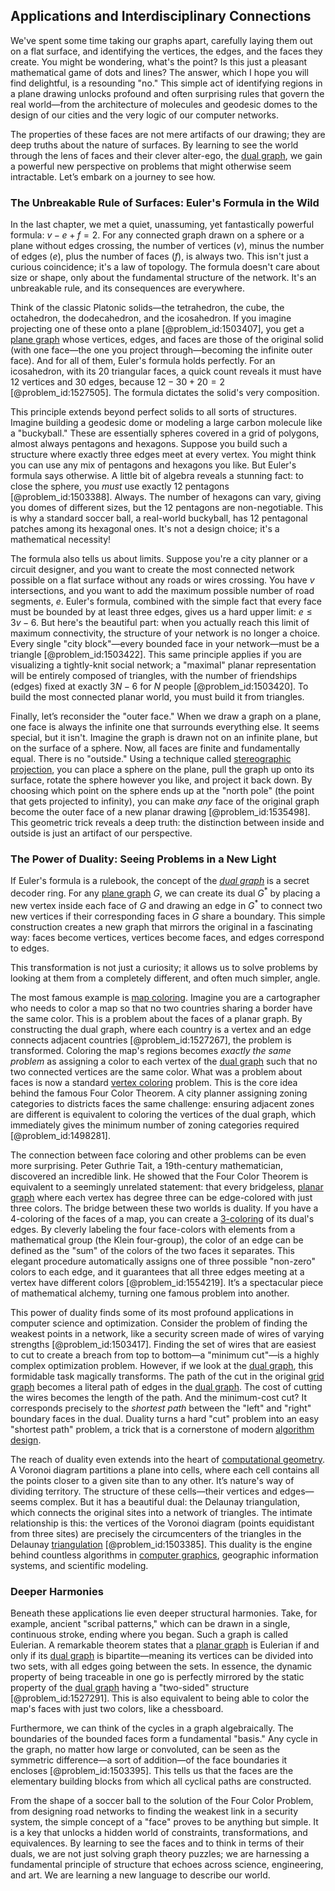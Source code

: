 ## Applications and Interdisciplinary Connections

We've spent some time taking our graphs apart, carefully laying them out on a flat surface, and identifying the vertices, the edges, and the faces they create. You might be wondering, what's the point? Is this just a pleasant mathematical game of dots and lines? The answer, which I hope you will find delightful, is a resounding "no." This simple act of identifying regions in a plane drawing unlocks profound and often surprising rules that govern the real world—from the architecture of molecules and geodesic domes to the design of our cities and the very logic of our computer networks.

The properties of these faces are not mere artifacts of our drawing; they are deep truths about the nature of surfaces. By learning to see the world through the lens of faces and their clever alter-ego, the [dual graph](@article_id:266781), we gain a powerful new perspective on problems that might otherwise seem intractable. Let’s embark on a journey to see how.

### The Unbreakable Rule of Surfaces: Euler's Formula in the Wild

In the last chapter, we met a quiet, unassuming, yet fantastically powerful formula: $v - e + f = 2$. For any connected graph drawn on a sphere or a plane without edges crossing, the number of vertices ($v$), minus the number of edges ($e$), plus the number of faces ($f$), is always two. This isn't just a curious coincidence; it's a law of topology. The formula doesn't care about size or shape, only about the fundamental structure of the network. It's an unbreakable rule, and its consequences are everywhere.

Think of the classic Platonic solids—the tetrahedron, the cube, the octahedron, the dodecahedron, and the icosahedron. If you imagine projecting one of these onto a plane [@problem_id:1503407], you get a [plane graph](@article_id:269293) whose vertices, edges, and faces are those of the original solid (with one face—the one you project through—becoming the infinite outer face). And for all of them, Euler's formula holds perfectly. For an icosahedron, with its 20 triangular faces, a quick count reveals it must have 12 vertices and 30 edges, because $12 - 30 + 20 = 2$ [@problem_id:1527505]. The formula dictates the solid's very composition.

This principle extends beyond perfect solids to all sorts of structures. Imagine building a geodesic dome or modeling a large carbon molecule like a "buckyball." These are essentially spheres covered in a grid of polygons, almost always pentagons and hexagons. Suppose you build such a structure where exactly three edges meet at every vertex. You might think you can use any mix of pentagons and hexagons you like. But Euler's formula says otherwise. A little bit of algebra reveals a stunning fact: to close the sphere, you *must* use exactly 12 pentagons [@problem_id:1503388]. Always. The number of hexagons can vary, giving you domes of different sizes, but the 12 pentagons are non-negotiable. This is why a standard soccer ball, a real-world buckyball, has 12 pentagonal patches among its hexagonal ones. It's not a design choice; it's a mathematical necessity!

The formula also tells us about limits. Suppose you're a city planner or a circuit designer, and you want to create the most connected network possible on a flat surface without any roads or wires crossing. You have $v$ intersections, and you want to add the maximum possible number of road segments, $e$. Euler's formula, combined with the simple fact that every face must be bounded by at least three edges, gives us a hard upper limit: $e \le 3v - 6$. But here's the beautiful part: when you actually reach this limit of maximum connectivity, the structure of your network is no longer a choice. Every single "city block"—every bounded face in your network—must be a triangle [@problem_id:1503422]. This same principle applies if you are visualizing a tightly-knit social network; a "maximal" planar representation will be entirely composed of triangles, with the number of friendships (edges) fixed at exactly $3N-6$ for $N$ people [@problem_id:1503420]. To build the most connected planar world, you must build it from triangles.

Finally, let’s reconsider the "outer face." When we draw a graph on a plane, one face is always the infinite one that surrounds everything else. It seems special, but it isn't. Imagine the graph is drawn not on an infinite plane, but on the surface of a sphere. Now, all faces are finite and fundamentally equal. There is no "outside." Using a technique called [stereographic projection](@article_id:141884), you can place a sphere on the plane, pull the graph up onto its surface, rotate the sphere however you like, and project it back down. By choosing which point on the sphere ends up at the "north pole" (the point that gets projected to infinity), you can make *any* face of the original graph become the outer face of a new planar drawing [@problem_id:1535498]. This geometric trick reveals a deep truth: the distinction between inside and outside is just an artifact of our perspective.

### The Power of Duality: Seeing Problems in a New Light

If Euler's formula is a rulebook, the concept of the *[dual graph](@article_id:266781)* is a secret decoder ring. For any [plane graph](@article_id:269293) $G$, we can create its dual $G^*$ by placing a new vertex inside each face of $G$ and drawing an edge in $G^*$ to connect two new vertices if their corresponding faces in $G$ share a boundary. This simple construction creates a new graph that mirrors the original in a fascinating way: faces become vertices, vertices become faces, and edges correspond to edges.

This transformation is not just a curiosity; it allows us to solve problems by looking at them from a completely different, and often much simpler, angle.

The most famous example is [map coloring](@article_id:274877). Imagine you are a cartographer who needs to color a map so that no two countries sharing a border have the same color. This is a problem about the faces of a planar graph. By constructing the dual graph, where each country is a vertex and an edge connects adjacent countries [@problem_id:1527267], the problem is transformed. Coloring the map's regions becomes *exactly the same problem* as assigning a color to each vertex of the [dual graph](@article_id:266781) such that no two connected vertices are the same color. What was a problem about faces is now a standard [vertex coloring](@article_id:266994) problem. This is the core idea behind the famous Four Color Theorem. A city planner assigning zoning categories to districts faces the same challenge: ensuring adjacent zones are different is equivalent to coloring the vertices of the dual graph, which immediately gives the minimum number of zoning categories required [@problem_id:1498281].

The connection between face coloring and other problems can be even more surprising. Peter Guthrie Tait, a 19th-century mathematician, discovered an incredible link. He showed that the Four Color Theorem is equivalent to a seemingly unrelated statement: that every bridgeless, [planar graph](@article_id:269143) where each vertex has degree three can be edge-colored with just three colors. The bridge between these two worlds is duality. If you have a 4-coloring of the faces of a map, you can create a [3-coloring](@article_id:272877) of its dual's edges. By cleverly labeling the four face-colors with elements from a mathematical group (the Klein four-group), the color of an edge can be defined as the "sum" of the colors of the two faces it separates. This elegant procedure automatically assigns one of three possible "non-zero" colors to each edge, and it guarantees that all three edges meeting at a vertex have different colors [@problem_id:1554219]. It’s a spectacular piece of mathematical alchemy, turning one famous problem into another.

This power of duality finds some of its most profound applications in computer science and optimization. Consider the problem of finding the weakest points in a network, like a security screen made of wires of varying strengths [@problem_id:1503417]. Finding the set of wires that are easiest to cut to create a breach from top to bottom—a "minimum cut"—is a highly complex optimization problem. However, if we look at the [dual graph](@article_id:266781), this formidable task magically transforms. The path of the cut in the original [grid graph](@article_id:275042) becomes a literal path of edges in the [dual graph](@article_id:266781). The cost of cutting the wires becomes the length of the path. And the minimum-cost cut? It corresponds precisely to the *shortest path* between the "left" and "right" boundary faces in the dual. Duality turns a hard "cut" problem into an easy "shortest path" problem, a trick that is a cornerstone of modern [algorithm design](@article_id:633735).

The reach of duality even extends into the heart of [computational geometry](@article_id:157228). A Voronoi diagram partitions a plane into cells, where each cell contains all the points closer to a given site than to any other. It’s nature's way of dividing territory. The structure of these cells—their vertices and edges—seems complex. But it has a beautiful dual: the Delaunay triangulation, which connects the original sites into a network of triangles. The intimate relationship is this: the vertices of the Voronoi diagram (points equidistant from three sites) are precisely the circumcenters of the triangles in the Delaunay [triangulation](@article_id:271759) [@problem_id:1503385]. This duality is the engine behind countless algorithms in [computer graphics](@article_id:147583), geographic information systems, and scientific modeling.

### Deeper Harmonies

Beneath these applications lie even deeper structural harmonies. Take, for example, ancient "scribal patterns," which can be drawn in a single, continuous stroke, ending where you began. Such a graph is called Eulerian. A remarkable theorem states that a [planar graph](@article_id:269143) is Eulerian if and only if its [dual graph](@article_id:266781) is bipartite—meaning its vertices can be divided into two sets, with all edges going between the sets. In essence, the dynamic property of being traceable in one go is perfectly mirrored by the static property of the [dual graph](@article_id:266781) having a "two-sided" structure [@problem_id:1527291]. This is also equivalent to being able to color the map's faces with just two colors, like a chessboard.

Furthermore, we can think of the cycles in a graph algebraically. The boundaries of the bounded faces form a fundamental "basis." Any cycle in the graph, no matter how large or convoluted, can be seen as the symmetric difference—a sort of addition—of the face boundaries it encloses [@problem_id:1503395]. This tells us that the faces are the elementary building blocks from which all cyclical paths are constructed.

From the shape of a soccer ball to the solution of the Four Color Problem, from designing road networks to finding the weakest link in a security system, the simple concept of a "face" proves to be anything but simple. It is a key that unlocks a hidden world of constraints, transformations, and equivalences. By learning to see the faces and to think in terms of their duals, we are not just solving graph theory puzzles; we are harnessing a fundamental principle of structure that echoes across science, engineering, and art. We are learning a new language to describe our world.